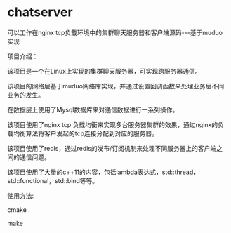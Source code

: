 # chatserver
可以工作在nginx tcp负载环境中的集群聊天服务器和客户端源码---基于muduo实现

项目介绍：

该项目是一个在Linux上实现的集群聊天服务器，可实现跨服务器通信。

该项目的网络层基于muduo网络库实现，并通过设置回调函数来处理业务层不同业务的发生。

在数据层上使用了Mysql数据库来对通信数据进行一系列操作。

该项目使用了nginx tcp 负载均衡来实现多台服务器集群的效果，通过nginx的负载均衡算法将客户发起的tcp连接分配到对应的服务器。

该项目使用了redis，通过redis的发布/订阅机制来处理不同服务器上的客户端之间的通信问题。

该项目使用了大量的c++11的内容，包括lambda表达式，std::thread，std::functional，std::bind等等。

使用方法:

cmake .

make
